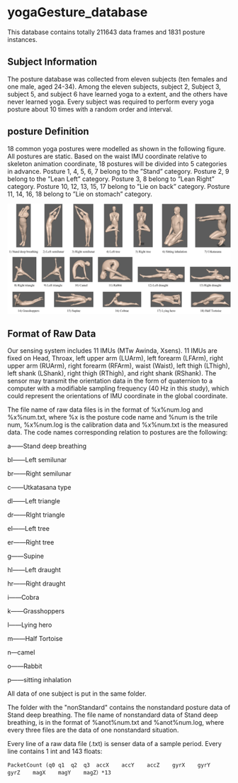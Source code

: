 # yogaGesture_database

This database contains totally 211643 data frames and 1831 posture instances.

## Subject Information

The posture database was collected from eleven subjects (ten females and one male, aged 24-34). Among the eleven subjects, subject 2, Subject 3, subject 5, and subject 6 have learned yoga to a extent, and the others have never learned yoga. Every subject was required to perform every yoga posture about 10 times with a random order and interval.

## posture Definition

18 common yoga postures were modelled as shown in the following figure. All postures are static. Based on the waist IMU coordinate relative to skeleton animation coordinate, 18 postures will be divided into 5 categories in advance. Posture 1, 4, 5, 6, 7 belong to the ”Stand” category. Posture 2, 9 belong to the ”Lean Left” category. Posture 3, 8 belong to ”Lean Right” category. Posture 10, 12, 13, 15, 17 belong to ”Lie on back” category. Posture 11, 14, 16, 18 belong to ”Lie on stomach” category.

![postures](yoga_gestures.jpg)

## Format of Raw Data

Our sensing system includes 11 IMUs (MTw Awinda, Xsens). 11 IMUs are fixed on Head, Throax, left upper arm (LUArm), left forearm (LFArm), right upper arm (RUArm), right forearm (RFArm), waist (Waist), left thigh (LThigh), left shank (LShank), right thigh (RThigh), and right shank (RShank). The sensor may transmit the orientation data in the form of quaternion to a computer with a modifiable sampling frequency (40 Hz in this study), which could represent the orientations of IMU coordinate in the global coordinate.

The file name of raw data files is in the format of %x%num.log and %x%num.txt, where %x is the posture code name and %num is the trile num, %x%num.log is the calibration data and %x%num.txt is the measured data. The code names corresponding relation to postures are the following:

a——Stand deep breathing

bl——Left semilunar

br——Right semilunar

c——Utkatasana type

dl——Left triangle

dr——RIght triangle

el——Left tree

er——Right tree

g——Supine

hl——Left draught

hr——Right draught

i——Cobra

k——Grasshoppers

l——Lying hero

m——Half Tortoise

n—camel

o——Rabbit

p——sitting inhalation

All data of one subject is put in the same folder. 

The folder with the "nonStandard" contains the nonstandard posture data of Stand deep breathing. The file name of nonstandard data of Stand deep breathing, is in the format of %anot%num.txt and %anot%num.log, where every three files are the data of one nonstandard situation.  

Every line of a raw data file (.txt) is senser data of a sample period. Every line contains 1 int and 143 floats:

```
PacketCount	(q0	q1	q2	q3	accX	accY	accZ	gyrX	gyrY	gyrZ	magX	magY	magZ）*13
```
